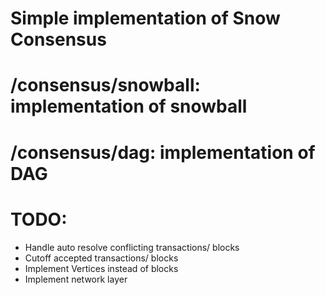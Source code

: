 # Simple implementation of Snow Consensus

# /consensus/snowball: implementation of snowball
# /consensus/dag: implementation of DAG

# TODO:
- Handle auto resolve conflicting transactions/ blocks
- Cutoff accepted transactions/ blocks
- Implement Vertices instead of blocks
- Implement network layer